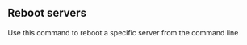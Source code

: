 <!-- usedin: [ _legacy_docker/Toolbelt] - post: -->


## Reboot servers

Use this command to reboot a specific server from the command line

